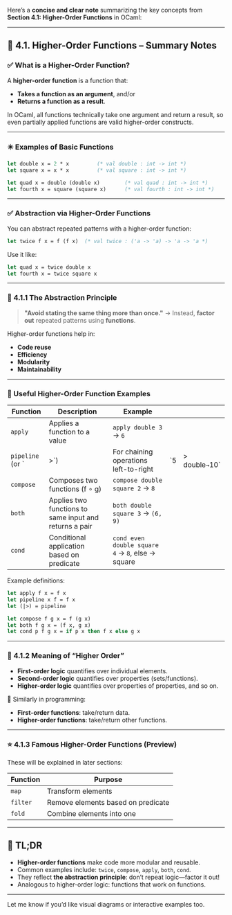 Here’s a **concise and clear note** summarizing the key concepts from **Section 4.1: Higher-Order Functions** in OCaml:

---

## 🔹 4.1. Higher-Order Functions – Summary Notes

### ✅ **What is a Higher-Order Function?**

A **higher-order function** is a function that:

* **Takes a function as an argument**, and/or
* **Returns a function as a result**.

In OCaml, all functions technically take one argument and return a result, so even partially applied functions are valid higher-order constructs.

---

### ✴️ Examples of Basic Functions

```ocaml
let double x = 2 * x         (* val double : int -> int *)
let square x = x * x         (* val square : int -> int *)

let quad x = double (double x)        (* val quad : int -> int *)
let fourth x = square (square x)      (* val fourth : int -> int *)
```

---

### ✅ **Abstraction via Higher-Order Functions**

You can abstract repeated patterns with a higher-order function:

```ocaml
let twice f x = f (f x)  (* val twice : ('a -> 'a) -> 'a -> 'a *)
```

Use it like:

```ocaml
let quad x = twice double x
let fourth x = twice square x
```

---

### 🔶 4.1.1 The Abstraction Principle

> **"Avoid stating the same thing more than once."**
> → Instead, **factor out** repeated patterns using **functions**.

Higher-order functions help in:

* **Code reuse**
* **Efficiency**
* **Modularity**
* **Maintainability**

---

### 🔧 Useful Higher-Order Function Examples

| Function          | Description                                            | Example                                          |     |                 |
| ----------------- | ------------------------------------------------------ | ------------------------------------------------ | --- | --------------- |
| `apply`           | Applies a function to a value                          | `apply double 3` → `6`                           |     |                 |
| `pipeline` (or \` | >\`)                                                   | For chaining operations left-to-right            | \`5 | > double`→`10\` |
| `compose`         | Composes two functions (f ∘ g)                         | `compose double square 2` → `8`                  |     |                 |
| `both`            | Applies two functions to same input and returns a pair | `both double square 3` → `(6, 9)`                |     |                 |
| `cond`            | Conditional application based on predicate             | `cond even double square 4` → `8`, else → square |     |                 |

Example definitions:

```ocaml
let apply f x = f x
let pipeline x f = f x
let (|>) = pipeline

let compose f g x = f (g x)
let both f g x = (f x, g x)
let cond p f g x = if p x then f x else g x
```

---

### 🧠 4.1.2 Meaning of “Higher Order”

* **First-order logic** quantifies over individual elements.
* **Second-order logic** quantifies over properties (sets/functions).
* **Higher-order logic** quantifies over properties of properties, and so on.

🔁 Similarly in programming:

* **First-order functions**: take/return data.
* **Higher-order functions**: take/return other functions.

---

### ⭐ 4.1.3 Famous Higher-Order Functions (Preview)

These will be explained in later sections:

| Function | Purpose                            |
| -------- | ---------------------------------- |
| `map`    | Transform elements                 |
| `filter` | Remove elements based on predicate |
| `fold`   | Combine elements into one          |

---

## 📌 TL;DR

* **Higher-order functions** make code more modular and reusable.
* Common examples include: `twice`, `compose`, `apply`, `both`, `cond`.
* They reflect **the abstraction principle**: don’t repeat logic—factor it out!
* Analogous to higher-order logic: functions that work on functions.

---

Let me know if you’d like visual diagrams or interactive examples too.

